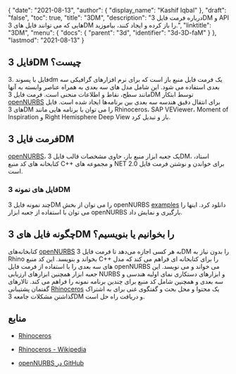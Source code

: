 {
  "date": "2021-08-13",
  "author": {
    "display_name": "Kashif Iqbal"
},
  "draft": "false",
  "toc": true,
  "title": "3DM",
  "description": "درباره فرمت فایل 3DM و API هایی که می توانند فایل های 3DM را باز کرده و ایجاد کنند، بیاموزید.",
  "linktitle": "3DM",
  "menu": {
    "docs": {
      "parent": "3d",
      "identifier": "3d-3D-faM"
}
},
  "lastmod": "2021-08-13"
}

## فایل 3DM چیست؟

فایل با پسوند .3dm یک فرمت فایل منبع باز است که برای نرم افزارهای گرافیکی سه بعدی استفاده می شود. این شامل مدل های سه بعدی به همراه عناصر وابسته به آنها مانند سطح، نقاط و اطلاعات منحنی است. فرمت فایل 3DM توسط ابتکار [openNURBS](https://github.com/mcneel/opennurbs) برای انتقال دقیق هندسه سه بعدی بین برنامه‌ها ایجاد شده است. فایل های 3DM را می توان با برنامه هایی مانند Rhinoceros، SAP VEViewer، Moment of Inspiration و Right Hemisphere Deep View باز و تبدیل کرد.

## فرمت فایل 3DM

[openNURBS](https://github.com/mcneel/opennurbs)، یک جعبه ابزار منبع باز، حاوی مشخصات قالب فایل 3DM، اسناد، کتابخانه های کد منبع C++ و مجموعه های NET 2.0 برای خواندن و نوشتن فرمت فایل است.

### فایل های نمونه 3DM

چند نمونه فایل 3DM را می توان از بخش openNURBS [examples](https://github.com/mcneel/opennurbs/tree/7.x/example_files) دانلود کرد. اینها را می توان با استفاده از جعبه ابزار openNURBS بارگیری و نمایش داد.

## چگونه فایل های 3DM را بخوانیم یا بنویسیم؟

کتابخانه‌های [openNURBS](https://github.com/mcneel/opennurbs) به هر کسی اجازه می‌دهد تا فرمت فایل 3DM را بدون نیاز به Rhino بخواند و بنویسد. این کد منبع C++ را برای کتابخانه ای فراهم می کند که مدل های سه بعدی را با استفاده از فرمت فایل openNURBS می خواند و می نویسد. این جعبه ابزار همچنین ابزارهای ارزیابی NURBS و ابزارهای دستکاری نمای اولیه هندسی و سه بعدی و همچنین شامل کد منبع برای چندین برنامه نمونه را فراهم می کند. تالارهای گفتمان پشتیبانی [Rhinoceros](https://discourse.mcneel.com/c/opennurbs/6) یک محتوا و محل بحث و گفتگوی غنی برای به اشتراک گذاشتن مشکلات جامعه 3DM و دریافت راه حل است.

## منابع ##

* [Rhinoceros](https://www.rhino3d.com/download/openNURBS)

* [Rhinoceros - Wikipedia](https://en.wikipedia.org/wiki/Rhinoceros_3D)

* [openNURBS در GitHub](https://github.com/mcneel/opennurbs)


